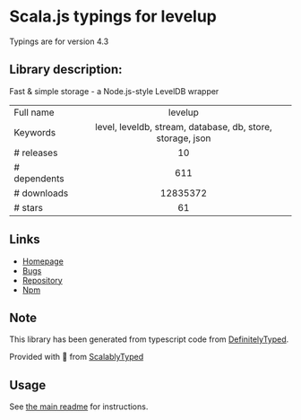 
# Scala.js typings for levelup

Typings are for version 4.3

## Library description:
Fast & simple storage - a Node.js-style LevelDB wrapper

|                    |                 |
| ------------------ | :-------------: |
| Full name          | levelup |
| Keywords           | level, leveldb, stream, database, db, store, storage, json |
| # releases         | 10 |
| # dependents       | 611 |
| # downloads        | 12835372 |
| # stars            | 61 |

## Links
- [Homepage](https://github.com/Level/levelup)
- [Bugs](https://github.com/Level/levelup/issues)
- [Repository](https://github.com/Level/levelup)
- [Npm](https://www.npmjs.com/package/levelup)
    


## Note
This library has been generated from typescript code from [DefinitelyTyped](https://definitelytyped.org).

Provided with :purple_heart: from [ScalablyTyped](https://github.com/oyvindberg/ScalablyTyped)

## Usage
See [the main readme](../../readme.md) for instructions.


